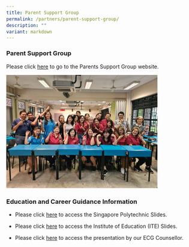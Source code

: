 ```yaml
---
title: Parent Support Group
permalink: /partners/parent-support-group/
description: ""
variant: markdown
---
```

### Parent Support Group

Please click&nbsp;[here](https://bpghs-psg.weebly.com/)&nbsp;to go to the Parents Support Group website.

<img src="/images/psg.png" style="width:80%">


### Education and Career Guidance Information

*  Please click&nbsp;[here](https://drive.google.com/open?id=12hsHgUH0z\_JJKD6a053zY7Q\_kUXzAA6C)&nbsp;to access the Singapore Polytechnic Slides.

*  Please click&nbsp;[here](https://drive.google.com/file/d/1_ZMcfziv7k2XF3Sdz7I-VCTiFgTL2RDj/view)&nbsp;to access the Institute of Education (ITE) Slides.

*  Please click&nbsp;[here](https://drive.google.com/file/d/1R5eTzgHUq5RKeiPmWMuW3kTR6fq9vKix/view)&nbsp;to access the presentation by our ECG Counsellor.